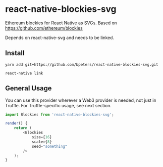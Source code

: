 # react-native-blockies-svg
Ethereum blockies for React Native as SVGs. Based on https://github.com/ethereum/blockies

Depends on react-native-svg and needs to be linked.

## Install

```shell
yarn add git+https://github.com/bpeters/react-native-blockies-svg.git

react-native link
```

## General Usage

You can use this provider wherever a Web3 provider is needed, not just in Truffle. For Truffle-specific usage, see next section.

```javascript
import Blockies from 'react-native-blockies-svg';

render() {
    return (
        <Blockies
            size={16}
            scale={8}
            seed="something"
        />
    );
}
```
